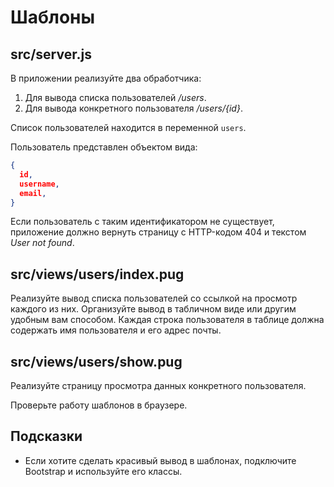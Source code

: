 # Шаблоны

## src/server.js

В приложении реализуйте два обработчика:

1. Для вывода списка пользователей _/users_.
2. Для вывода конкретного пользователя _/users/{id}_.

Список пользователей находится в переменной `users`.

Пользователь представлен объектом вида:

```json
{
  id,
  username,
  email,
}
```

Если пользователь с таким идентификатором не существует, приложение должно вернуть страницу с HTTP-кодом 404 и текстом _User not found_.

## src/views/users/index.pug

Реализуйте вывод списка пользователей со ссылкой на просмотр каждого из них. Организуйте вывод в табличном виде или другим удобным вам способом. Каждая строка пользователя в таблице должна содержать имя пользователя и его адрес почты.

## src/views/users/show.pug

Реализуйте страницу просмотра данных конкретного пользователя.

Проверьте работу шаблонов в браузере.

## Подсказки

- Если хотите сделать красивый вывод в шаблонах, подключите Bootstrap и используйте его классы.
